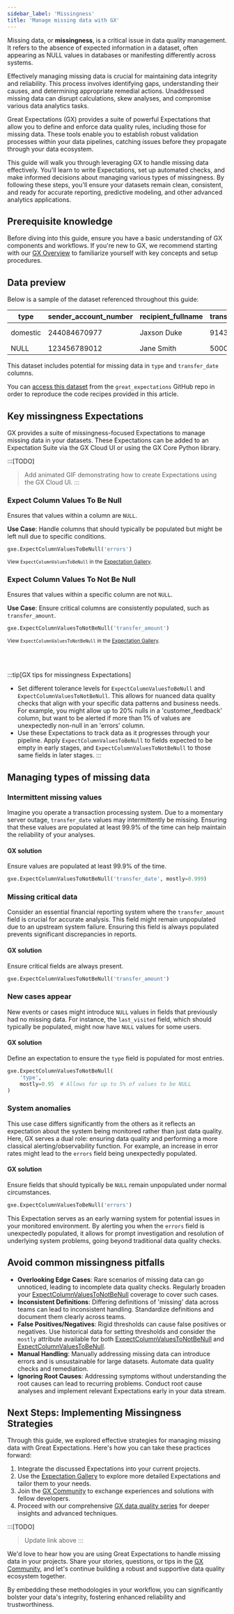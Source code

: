 ```yaml
---
sidebar_label: 'Missingness'
title: 'Manage missing data with GX'
---
```


Missing data, or **missingness**, is a critical issue in data quality management. It refers to the absence of expected information in a dataset, often appearing as NULL values in databases or manifesting differently across systems.

Effectively managing missing data is crucial for maintaining data integrity and reliability. This process involves identifying gaps, understanding their causes, and determining appropriate remedial actions. Unaddressed missing data can disrupt calculations, skew analyses, and compromise various data analytics tasks.

Great Expectations (GX) provides a suite of powerful Expectations that allow you to define and enforce data quality rules, including those for missing data. These tools enable you to establish robust validation processes within your data pipelines, catching issues before they propagate through your data ecosystem.

This guide will walk you through leveraging GX to handle missing data effectively. You'll learn to write Expectations, set up automated checks, and make informed decisions about managing various types of missingness. By following these steps, you'll ensure your datasets remain clean, consistent, and ready for accurate reporting, predictive modeling, and other advanced analytics applications.

## Prerequisite knowledge

Before diving into this guide, ensure you have a basic understanding of GX components and workflows. If you're new to GX, we recommend starting with our [GX Overview](/core/introduction/gx_overview.md) to familiarize yourself with key concepts and setup procedures.

## Data preview

Below is a sample of the dataset referenced throughout this guide:

| type     | sender_account_number  | recipient_fullname | transfer_amount | transfer_date       | errors |
|----------|------------------------|--------------------|-----------------|---------------------|--------|
| domestic | 244084670977           | Jaxson Duke        | 9143.40         | 2024-05-01 01:12    | NULL   |
| NULL     | 123456789012           | Jane Smith         | 5000.00         | NULL                | NULL   |

This dataset includes potential for missing data in `type` and `transfer_date` columns.

You can [access this dataset](https://raw.githubusercontent.com/great-expectations/great_expectations/develop/tests/test_sets/learn_data_quality_use_cases/missingness.csv) from the `great_expectations` GitHub repo in order to reproduce the code recipes provided in this article.


## Key missingness Expectations

GX provides a suite of missingness-focused Expectations to manage missing data in your datasets. These Expectations can be added to an Expectation Suite via the GX Cloud UI or using the GX Core Python library.


:::[TODO]
> Add animated GIF demonstrating how to create Expectations using the GX Cloud UI.
:::

### Expect Column Values To Be Null

Ensures that values within a column are `NULL`.

**Use Case**: Handle columns that should typically be populated but might be left null due to specific conditions.

```python title="" name="docs/docusaurus/docs/reference/learn/data_quality_use_cases/missingness_resources/missingness_expectations.py ExpectColumnValuesToBeNull"
gxe.ExpectColumnValuesToBeNull('errors')
```

<sup>View `ExpectColumnValuesToBeNull` in the [Expectation Gallery](https://greatexpectations.io/expectations/expect_column_values_to_be_null).</sup>

### Expect Column Values To Not Be Null

Ensures that values within a specific column are not `NULL`.

**Use Case**: Ensure critical columns are consistently populated, such as `transfer_amount`.

```python title="Python" name="docs/docusaurus/docs/reference/learn/data_quality_use_cases/missingness_resources/missing_expectations.py ExpectColumnValuesToNotBeNull"
gxe.ExpectColumnValuesToNotBeNull('transfer_amount')
```

<sup>View `ExpectColumnValuesToNotBeNull` in the [Expectation Gallery](https://greatexpectations.io/expectations/expect_column_values_to_not_be_null).</sup>

<br/>
<br/>

:::tip[GX tips for missingness Expectations]
- Set different tolerance levels for `ExpectColumnValuesToBeNull` and `ExpectColumnValuesToNotBeNull`. This allows for nuanced data quality checks that align with your specific data patterns and business needs. For example, you might allow up to 20% nulls in a 'customer_feedback' column, but want to be alerted if more than 1% of values are unexpectedly non-null in an 'errors' column.
- Use these Expectations to track data as it progresses through your pipeline. Apply `ExpectColumnValuesToBeNull` to fields expected to be empty in early stages, and `ExpectColumnValuesToNotBeNull` to those same fields in later stages.
:::

## Managing types of missing data

### Intermittent missing values

Imagine you operate a transaction processing system. Due to a momentary server outage, `transfer_date` values may intermittently be missing. Ensuring that these values are populated at least 99.9% of the time can help maintain the reliability of your analyses.

#### GX solution
Ensure values are populated at least 99.9% of the time.

```python title="" name="docs/docusaurus/docs/reference/learn/data_quality_use_cases/missingness_resources/missingness_expectations.py intermittent_missing_values"
gxe.ExpectColumnValuesToNotBeNull('transfer_date', mostly=0.999)
```

### Missing critical data

Consider an essential financial reporting system where the `transfer_amount` field is crucial for accurate analysis. This field might remain unpopulated due to an upstream system failure. Ensuring this field is always populated prevents significant discrepancies in reports.

#### GX solution
Ensure critical fields are always present.

```python title="" name="docs/docusaurus/docs/reference/learn/data_quality_use_cases/missingness_resources/missingness_expectations.py missing_critical_data"
gxe.ExpectColumnValuesToNotBeNull('transfer_amount')
```

### New cases appear

New events or cases might introduce `NULL` values in fields that previously had no missing data. For instance, the `last_visited` field, which should typically be populated, might now have `NULL` values for some users.

#### GX solution
Define an expectation to ensure the `type` field is populated for most entries.

```python title="" name="docs/docusaurus/docs/reference/learn/data_quality_use_cases/missingness_resources/missingness_expectations.py new_cases_appear"
gxe.ExpectColumnValuesToNotBeNull(
    'type',
    mostly=0.95  # Allows for up to 5% of values to be NULL
)
```

### System anomalies

This use case differs significantly from the others as it reflects an expectation about the system being monitored rather than just data quality. Here, GX serves a dual role: ensuring data quality and performing a more classical alerting/observability function. For example, an increase in error rates might lead to the `errors` field being unexpectedly populated.

#### GX solution
Ensure fields that should typically be `NULL` remain unpopulated under normal circumstances.

```python title="" name="docs/docusaurus/docs/reference/learn/data_quality_use_cases/missingness_resources/missingness_expectations.py system_anomalies"
gxe.ExpectColumnValuesToBeNull('errors')
```

This Expectation serves as an early warning system for potential issues in your monitored environment. By alerting you when the `errors` field is unexpectedly populated, it allows for prompt investigation and resolution of underlying system problems, going beyond traditional data quality checks.

## Avoid common missingness pitfalls

- **Overlooking Edge Cases**: Rare scenarios of missing data can go unnoticed, leading to incomplete data quality checks. Regularly broaden your [ExpectColumnValuesToNotBeNull](#expect-column-values-to-not-be-null) coverage to cover such cases.
- **Inconsistent Definitions**: Differing definitions of 'missing' data across teams can lead to inconsistent handling. Standardize definitions and document them clearly across teams.
- **False Positives/Negatives**: Rigid thresholds can cause false positives or negatives. Use historical data for setting thresholds and consider the `mostly` attribute available for both [ExpectColumnValuesToNotBeNull](#expect-column-values-to-not-be-null) and [ExpectColumnValuesToBeNull](#expect-column-values-to-be-null).
- **Manual Handling**: Manually addressing missing data can introduce errors and is unsustainable for large datasets. Automate data quality checks and remediation.
- **Ignoring Root Causes**: Addressing symptoms without understanding the root causes can lead to recurring problems. Conduct root cause analyses and implement relevant Expectations early in your data stream.

## Next Steps: Implementing Missingness Strategies

Through this guide, we explored effective strategies for managing missing data with Great Expectations. Here's how you can take these practices forward:

1. Integrate the discussed Expectations into your current projects.
2. Use the [Expectation Gallery](https://greatexpectations.io/expectations/) to explore more detailed Expectations and tailor them to your needs.
3. Join the [GX Community](https://discourse.greatexpectations.io/c/share/18) to exchange experiences and solutions with fellow developers.
4. Proceed with our comprehensive [GX data quality series](#) for deeper insights and advanced techniques.

:::[TODO]
> Update link above
:::

We'd love to hear how you are using Great Expectations to handle missing data in your projects. Share your stories, questions, or tips in the [GX Community](https://discourse.greatexpectations.io/c/share/18), and let's continue building a robust and supportive data quality ecosystem together.

By embedding these methodologies in your workflow, you can significantly bolster your data's integrity, fostering enhanced reliability and trustworthiness.
